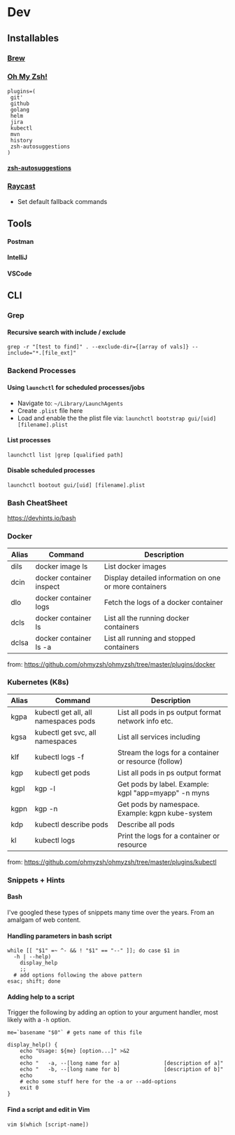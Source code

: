 # Dev
## Installables
### [Brew](https://brew.sh)
### [Oh My Zsh!](https://github.com/ohmyzsh/ohmyzsh)
```
plugins=(
 git'
 github
 golang
 helm
 jira
 kubectl
 mvn
 history
 zsh-autosuggestions
)
```
#### [zsh-autosuggestions](https://github.com/zsh-users/zsh-autosuggestions/blob/master/INSTALL.md#oh-my-zsh)

### [Raycast](https://raycast.com)
* Set default fallback commands

## Tools
#### Postman
#### IntelliJ
#### VSCode

## CLI
### Grep
#### Recursive search with include / exclude
```
grep -r "[test to find]" . --exclude-dir={[array of vals]} --include="*.[file_ext]"
```

### Backend Processes 
#### Using `launchctl` for scheduled processes/jobs
* Navigate to: `~/Library/LaunchAgents`
* Create `.plist` file here
* Load and enable the the plist file via: `launchctl bootstrap gui/[uid] [filename].plist`

#### List processes
`launchctl list |grep [qualified path]`

#### Disable scheduled processes
`launchctl bootout gui/[uid] [filename].plist`

### Bash CheatSheet
https://devhints.io/bash

### Docker
Alias | Command | Description
----- | ------- | -----------
dils | docker image ls | List docker images
dcin | docker container inspect | Display detailed information on one or more containers
dlo | docker container logs | Fetch the logs of a docker container
dcls | docker container ls | List all the running docker containers
dclsa | docker container ls -a | List all running and stopped containers

from: https://github.com/ohmyzsh/ohmyzsh/tree/master/plugins/docker

### Kubernetes (K8s)
Alias | Command | Description
----- | ------- | -----------
kgpa | kubectl get all, all namespaces pods | List all pods in ps output format network info etc.
kgsa | kubectl get svc, all namespaces | List all services including
klf | kubectl logs -f | Stream the logs for a container or resource (follow)
kgp | kubectl get pods | List all pods in ps output format
kgpl | kgp -l | Get pods by label. Example: kgpl "app=myapp" -n myns
kgpn | kgp -n | Get pods by namespace. Example: kgpn kube-system
kdp | kubectl describe pods | Describe all pods
kl | kubectl logs | Print the logs for a container or resource

from: https://github.com/ohmyzsh/ohmyzsh/tree/master/plugins/kubectl

### Snippets + Hints

#### Bash
I've googled these types of snippets many time over the years. From an amalgam of web content.
#### Handling parameters in bash script
```
while [[ "$1" =~ ^- && ! "$1" == "--" ]]; do case $1 in
  -h | --help)
    display_help
    ;;
  # add options following the above pattern
esac; shift; done
```
#### Adding help to a script
Trigger the following by adding an option to your argument handler, most likely with a `-h` option.
```
me=`basename "$0"` # gets name of this file

display_help() {
    echo "Usage: ${me} [option...]" >&2
    echo
    echo "   -a, --[long name for a]              [description of a]"
    echo "   -b, --[long name for b]              [description of b]"
    echo
    # echo some stuff here for the -a or --add-options
    exit 0
}
```
#### Find a script and edit in Vim
```
vim $(which [script-name])
```
